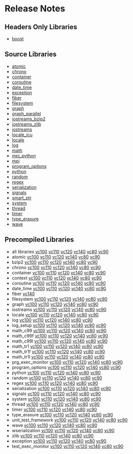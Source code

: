 # Release Notes

## Headers Only Libraries

- [boost](http://nuget.org/packages/boost/1.62.0.0)

## Source Libraries

- [atomic](http://nuget.org/packages/boost_atomic-src/1.62.0.0)
- [chrono](http://nuget.org/packages/boost_chrono-src/1.62.0.0)
- [container](http://nuget.org/packages/boost_container-src/1.62.0.0)
- [coroutine](http://nuget.org/packages/boost_coroutine-src/1.62.0.0)
- [date_time](http://nuget.org/packages/boost_date_time-src/1.62.0.0)
- [exception](http://nuget.org/packages/boost_exception-src/1.62.0.0)
- [fiber](http://nuget.org/packages/boost_fiber-src/1.62.0.0)
- [filesystem](http://nuget.org/packages/boost_filesystem-src/1.62.0.0)
- [graph](http://nuget.org/packages/boost_graph-src/1.62.0.0)
- [graph_parallel](http://nuget.org/packages/boost_graph_parallel-src/1.62.0.0)
- [iostreams_bzip2](http://nuget.org/packages/boost_iostreams_bzip2-src/1.62.0.0)
- [iostreams_zlib](http://nuget.org/packages/boost_iostreams_zlib-src/1.62.0.0)
- [iostreams](http://nuget.org/packages/boost_iostreams-src/1.62.0.0)
- [locale_icu](http://nuget.org/packages/boost_locale_icu-src/1.62.0.0)
- [locale](http://nuget.org/packages/boost_locale-src/1.62.0.0)
- [log](http://nuget.org/packages/boost_log-src/1.62.0.0)
- [math](http://nuget.org/packages/boost_math-src/1.62.0.0)
- [mpi_python](http://nuget.org/packages/boost_mpi_python-src/1.62.0.0)
- [mpi](http://nuget.org/packages/boost_mpi-src/1.62.0.0)
- [program_options](http://nuget.org/packages/boost_program_options-src/1.62.0.0)
- [python](http://nuget.org/packages/boost_python-src/1.62.0.0)
- [random](http://nuget.org/packages/boost_random-src/1.62.0.0)
- [regex](http://nuget.org/packages/boost_regex-src/1.62.0.0)
- [serialization](http://nuget.org/packages/boost_serialization-src/1.62.0.0)
- [signals](http://nuget.org/packages/boost_signals-src/1.62.0.0)
- [smart_ptr](http://nuget.org/packages/boost_smart_ptr-src/1.62.0.0)
- [system](http://nuget.org/packages/boost_system-src/1.62.0.0)
- [thread](http://nuget.org/packages/boost_thread-src/1.62.0.0)
- [timer](http://nuget.org/packages/boost_timer-src/1.62.0.0)
- [type_erasure](http://nuget.org/packages/boost_type_erasure-src/1.62.0.0)
- [wave](http://nuget.org/packages/boost_wave-src/1.62.0.0)

## Precompiled Libraries

- all libraries [vc100](http://nuget.org/packages/boost-vc100/1.62.0.0) [vc110](http://nuget.org/packages/boost-vc110/1.62.0.0) [vc120](http://nuget.org/packages/boost-vc120/1.62.0.0) [vc140](http://nuget.org/packages/boost-vc140/1.62.0.0) [vc80](http://nuget.org/packages/boost-vc80/1.62.0.0) [vc90](http://nuget.org/packages/boost-vc90/1.62.0.0)
- atomic [vc100](http://nuget.org/packages/boost_atomic-vc100/1.62.0.0) [vc110](http://nuget.org/packages/boost_atomic-vc110/1.62.0.0) [vc120](http://nuget.org/packages/boost_atomic-vc120/1.62.0.0) [vc140](http://nuget.org/packages/boost_atomic-vc140/1.62.0.0) [vc80](http://nuget.org/packages/boost_atomic-vc80/1.62.0.0) [vc90](http://nuget.org/packages/boost_atomic-vc90/1.62.0.0)
- bzip2 [vc100](http://nuget.org/packages/boost_bzip2-vc100/1.62.0.0) [vc110](http://nuget.org/packages/boost_bzip2-vc110/1.62.0.0) [vc120](http://nuget.org/packages/boost_bzip2-vc120/1.62.0.0) [vc140](http://nuget.org/packages/boost_bzip2-vc140/1.62.0.0) [vc80](http://nuget.org/packages/boost_bzip2-vc80/1.62.0.0) [vc90](http://nuget.org/packages/boost_bzip2-vc90/1.62.0.0)
- chrono [vc100](http://nuget.org/packages/boost_chrono-vc100/1.62.0.0) [vc110](http://nuget.org/packages/boost_chrono-vc110/1.62.0.0) [vc120](http://nuget.org/packages/boost_chrono-vc120/1.62.0.0) [vc140](http://nuget.org/packages/boost_chrono-vc140/1.62.0.0) [vc80](http://nuget.org/packages/boost_chrono-vc80/1.62.0.0) [vc90](http://nuget.org/packages/boost_chrono-vc90/1.62.0.0)
- container [vc100](http://nuget.org/packages/boost_container-vc100/1.62.0.0) [vc110](http://nuget.org/packages/boost_container-vc110/1.62.0.0) [vc120](http://nuget.org/packages/boost_container-vc120/1.62.0.0) [vc140](http://nuget.org/packages/boost_container-vc140/1.62.0.0) [vc80](http://nuget.org/packages/boost_container-vc80/1.62.0.0) [vc90](http://nuget.org/packages/boost_container-vc90/1.62.0.0)
- context [vc100](http://nuget.org/packages/boost_context-vc100/1.62.0.0) [vc110](http://nuget.org/packages/boost_context-vc110/1.62.0.0) [vc120](http://nuget.org/packages/boost_context-vc120/1.62.0.0) [vc140](http://nuget.org/packages/boost_context-vc140/1.62.0.0) [vc80](http://nuget.org/packages/boost_context-vc80/1.62.0.0) [vc90](http://nuget.org/packages/boost_context-vc90/1.62.0.0)
- coroutine [vc100](http://nuget.org/packages/boost_coroutine-vc100/1.62.0.0) [vc110](http://nuget.org/packages/boost_coroutine-vc110/1.62.0.0) [vc120](http://nuget.org/packages/boost_coroutine-vc120/1.62.0.0) [vc140](http://nuget.org/packages/boost_coroutine-vc140/1.62.0.0) [vc80](http://nuget.org/packages/boost_coroutine-vc80/1.62.0.0) [vc90](http://nuget.org/packages/boost_coroutine-vc90/1.62.0.0)
- date_time [vc100](http://nuget.org/packages/boost_date_time-vc100/1.62.0.0) [vc110](http://nuget.org/packages/boost_date_time-vc110/1.62.0.0) [vc120](http://nuget.org/packages/boost_date_time-vc120/1.62.0.0) [vc140](http://nuget.org/packages/boost_date_time-vc140/1.62.0.0) [vc80](http://nuget.org/packages/boost_date_time-vc80/1.62.0.0) [vc90](http://nuget.org/packages/boost_date_time-vc90/1.62.0.0)
- fiber [vc140](http://nuget.org/packages/boost_fiber-vc140/1.62.0.0)
- filesystem [vc100](http://nuget.org/packages/boost_filesystem-vc100/1.62.0.0) [vc110](http://nuget.org/packages/boost_filesystem-vc110/1.62.0.0) [vc120](http://nuget.org/packages/boost_filesystem-vc120/1.62.0.0) [vc140](http://nuget.org/packages/boost_filesystem-vc140/1.62.0.0) [vc80](http://nuget.org/packages/boost_filesystem-vc80/1.62.0.0) [vc90](http://nuget.org/packages/boost_filesystem-vc90/1.62.0.0)
- graph [vc100](http://nuget.org/packages/boost_graph-vc100/1.62.0.0) [vc110](http://nuget.org/packages/boost_graph-vc110/1.62.0.0) [vc120](http://nuget.org/packages/boost_graph-vc120/1.62.0.0) [vc140](http://nuget.org/packages/boost_graph-vc140/1.62.0.0) [vc80](http://nuget.org/packages/boost_graph-vc80/1.62.0.0) [vc90](http://nuget.org/packages/boost_graph-vc90/1.62.0.0)
- iostreams [vc100](http://nuget.org/packages/boost_iostreams-vc100/1.62.0.0) [vc110](http://nuget.org/packages/boost_iostreams-vc110/1.62.0.0) [vc120](http://nuget.org/packages/boost_iostreams-vc120/1.62.0.0) [vc140](http://nuget.org/packages/boost_iostreams-vc140/1.62.0.0) [vc80](http://nuget.org/packages/boost_iostreams-vc80/1.62.0.0) [vc90](http://nuget.org/packages/boost_iostreams-vc90/1.62.0.0)
- locale [vc100](http://nuget.org/packages/boost_locale-vc100/1.62.0.0) [vc110](http://nuget.org/packages/boost_locale-vc110/1.62.0.0) [vc120](http://nuget.org/packages/boost_locale-vc120/1.62.0.0) [vc140](http://nuget.org/packages/boost_locale-vc140/1.62.0.0) [vc80](http://nuget.org/packages/boost_locale-vc80/1.62.0.0) [vc90](http://nuget.org/packages/boost_locale-vc90/1.62.0.0)
- log [vc100](http://nuget.org/packages/boost_log-vc100/1.62.0.0) [vc110](http://nuget.org/packages/boost_log-vc110/1.62.0.0) [vc120](http://nuget.org/packages/boost_log-vc120/1.62.0.0) [vc140](http://nuget.org/packages/boost_log-vc140/1.62.0.0) [vc80](http://nuget.org/packages/boost_log-vc80/1.62.0.0) [vc90](http://nuget.org/packages/boost_log-vc90/1.62.0.0)
- log_setup [vc100](http://nuget.org/packages/boost_log_setup-vc100/1.62.0.0) [vc110](http://nuget.org/packages/boost_log_setup-vc110/1.62.0.0) [vc120](http://nuget.org/packages/boost_log_setup-vc120/1.62.0.0) [vc140](http://nuget.org/packages/boost_log_setup-vc140/1.62.0.0) [vc80](http://nuget.org/packages/boost_log_setup-vc80/1.62.0.0) [vc90](http://nuget.org/packages/boost_log_setup-vc90/1.62.0.0)
- math_c99 [vc100](http://nuget.org/packages/boost_math_c99-vc100/1.62.0.0) [vc110](http://nuget.org/packages/boost_math_c99-vc110/1.62.0.0) [vc120](http://nuget.org/packages/boost_math_c99-vc120/1.62.0.0) [vc140](http://nuget.org/packages/boost_math_c99-vc140/1.62.0.0) [vc80](http://nuget.org/packages/boost_math_c99-vc80/1.62.0.0) [vc90](http://nuget.org/packages/boost_math_c99-vc90/1.62.0.0)
- math_c99f [vc100](http://nuget.org/packages/boost_math_c99f-vc100/1.62.0.0) [vc110](http://nuget.org/packages/boost_math_c99f-vc110/1.62.0.0) [vc120](http://nuget.org/packages/boost_math_c99f-vc120/1.62.0.0) [vc140](http://nuget.org/packages/boost_math_c99f-vc140/1.62.0.0) [vc80](http://nuget.org/packages/boost_math_c99f-vc80/1.62.0.0) [vc90](http://nuget.org/packages/boost_math_c99f-vc90/1.62.0.0)
- math_c99l [vc100](http://nuget.org/packages/boost_math_c99l-vc100/1.62.0.0) [vc110](http://nuget.org/packages/boost_math_c99l-vc110/1.62.0.0) [vc120](http://nuget.org/packages/boost_math_c99l-vc120/1.62.0.0) [vc140](http://nuget.org/packages/boost_math_c99l-vc140/1.62.0.0) [vc80](http://nuget.org/packages/boost_math_c99l-vc80/1.62.0.0) [vc90](http://nuget.org/packages/boost_math_c99l-vc90/1.62.0.0)
- math_tr1 [vc100](http://nuget.org/packages/boost_math_tr1-vc100/1.62.0.0) [vc110](http://nuget.org/packages/boost_math_tr1-vc110/1.62.0.0) [vc120](http://nuget.org/packages/boost_math_tr1-vc120/1.62.0.0) [vc140](http://nuget.org/packages/boost_math_tr1-vc140/1.62.0.0) [vc80](http://nuget.org/packages/boost_math_tr1-vc80/1.62.0.0) [vc90](http://nuget.org/packages/boost_math_tr1-vc90/1.62.0.0)
- math_tr1f [vc100](http://nuget.org/packages/boost_math_tr1f-vc100/1.62.0.0) [vc110](http://nuget.org/packages/boost_math_tr1f-vc110/1.62.0.0) [vc120](http://nuget.org/packages/boost_math_tr1f-vc120/1.62.0.0) [vc140](http://nuget.org/packages/boost_math_tr1f-vc140/1.62.0.0) [vc80](http://nuget.org/packages/boost_math_tr1f-vc80/1.62.0.0) [vc90](http://nuget.org/packages/boost_math_tr1f-vc90/1.62.0.0)
- math_tr1l [vc100](http://nuget.org/packages/boost_math_tr1l-vc100/1.62.0.0) [vc110](http://nuget.org/packages/boost_math_tr1l-vc110/1.62.0.0) [vc120](http://nuget.org/packages/boost_math_tr1l-vc120/1.62.0.0) [vc140](http://nuget.org/packages/boost_math_tr1l-vc140/1.62.0.0) [vc80](http://nuget.org/packages/boost_math_tr1l-vc80/1.62.0.0) [vc90](http://nuget.org/packages/boost_math_tr1l-vc90/1.62.0.0)
- prg_exec_monitor [vc100](http://nuget.org/packages/boost_prg_exec_monitor-vc100/1.62.0.0) [vc110](http://nuget.org/packages/boost_prg_exec_monitor-vc110/1.62.0.0) [vc120](http://nuget.org/packages/boost_prg_exec_monitor-vc120/1.62.0.0) [vc140](http://nuget.org/packages/boost_prg_exec_monitor-vc140/1.62.0.0) [vc80](http://nuget.org/packages/boost_prg_exec_monitor-vc80/1.62.0.0) [vc90](http://nuget.org/packages/boost_prg_exec_monitor-vc90/1.62.0.0)
- program_options [vc100](http://nuget.org/packages/boost_program_options-vc100/1.62.0.0) [vc110](http://nuget.org/packages/boost_program_options-vc110/1.62.0.0) [vc120](http://nuget.org/packages/boost_program_options-vc120/1.62.0.0) [vc140](http://nuget.org/packages/boost_program_options-vc140/1.62.0.0) [vc80](http://nuget.org/packages/boost_program_options-vc80/1.62.0.0) [vc90](http://nuget.org/packages/boost_program_options-vc90/1.62.0.0)
- python [vc100](http://nuget.org/packages/boost_python-vc100/1.62.0.0) [vc110](http://nuget.org/packages/boost_python-vc110/1.62.0.0) [vc120](http://nuget.org/packages/boost_python-vc120/1.62.0.0) [vc140](http://nuget.org/packages/boost_python-vc140/1.62.0.0) [vc80](http://nuget.org/packages/boost_python-vc80/1.62.0.0) [vc90](http://nuget.org/packages/boost_python-vc90/1.62.0.0)
- random [vc100](http://nuget.org/packages/boost_random-vc100/1.62.0.0) [vc110](http://nuget.org/packages/boost_random-vc110/1.62.0.0) [vc120](http://nuget.org/packages/boost_random-vc120/1.62.0.0) [vc140](http://nuget.org/packages/boost_random-vc140/1.62.0.0) [vc80](http://nuget.org/packages/boost_random-vc80/1.62.0.0) [vc90](http://nuget.org/packages/boost_random-vc90/1.62.0.0)
- regex [vc100](http://nuget.org/packages/boost_regex-vc100/1.62.0.0) [vc110](http://nuget.org/packages/boost_regex-vc110/1.62.0.0) [vc120](http://nuget.org/packages/boost_regex-vc120/1.62.0.0) [vc140](http://nuget.org/packages/boost_regex-vc140/1.62.0.0) [vc80](http://nuget.org/packages/boost_regex-vc80/1.62.0.0) [vc90](http://nuget.org/packages/boost_regex-vc90/1.62.0.0)
- serialization [vc100](http://nuget.org/packages/boost_serialization-vc100/1.62.0.0) [vc110](http://nuget.org/packages/boost_serialization-vc110/1.62.0.0) [vc120](http://nuget.org/packages/boost_serialization-vc120/1.62.0.0) [vc140](http://nuget.org/packages/boost_serialization-vc140/1.62.0.0) [vc80](http://nuget.org/packages/boost_serialization-vc80/1.62.0.0) [vc90](http://nuget.org/packages/boost_serialization-vc90/1.62.0.0)
- signals [vc100](http://nuget.org/packages/boost_signals-vc100/1.62.0.0) [vc110](http://nuget.org/packages/boost_signals-vc110/1.62.0.0) [vc120](http://nuget.org/packages/boost_signals-vc120/1.62.0.0) [vc140](http://nuget.org/packages/boost_signals-vc140/1.62.0.0) [vc80](http://nuget.org/packages/boost_signals-vc80/1.62.0.0) [vc90](http://nuget.org/packages/boost_signals-vc90/1.62.0.0)
- system [vc100](http://nuget.org/packages/boost_system-vc100/1.62.0.0) [vc110](http://nuget.org/packages/boost_system-vc110/1.62.0.0) [vc120](http://nuget.org/packages/boost_system-vc120/1.62.0.0) [vc140](http://nuget.org/packages/boost_system-vc140/1.62.0.0) [vc80](http://nuget.org/packages/boost_system-vc80/1.62.0.0) [vc90](http://nuget.org/packages/boost_system-vc90/1.62.0.0)
- thread [vc100](http://nuget.org/packages/boost_thread-vc100/1.62.0.0) [vc110](http://nuget.org/packages/boost_thread-vc110/1.62.0.0) [vc120](http://nuget.org/packages/boost_thread-vc120/1.62.0.0) [vc140](http://nuget.org/packages/boost_thread-vc140/1.62.0.0) [vc80](http://nuget.org/packages/boost_thread-vc80/1.62.0.0) [vc90](http://nuget.org/packages/boost_thread-vc90/1.62.0.0)
- timer [vc100](http://nuget.org/packages/boost_timer-vc100/1.62.0.0) [vc110](http://nuget.org/packages/boost_timer-vc110/1.62.0.0) [vc120](http://nuget.org/packages/boost_timer-vc120/1.62.0.0) [vc140](http://nuget.org/packages/boost_timer-vc140/1.62.0.0) [vc80](http://nuget.org/packages/boost_timer-vc80/1.62.0.0) [vc90](http://nuget.org/packages/boost_timer-vc90/1.62.0.0)
- type_erasure [vc100](http://nuget.org/packages/boost_type_erasure-vc100/1.62.0.0) [vc110](http://nuget.org/packages/boost_type_erasure-vc110/1.62.0.0) [vc120](http://nuget.org/packages/boost_type_erasure-vc120/1.62.0.0) [vc140](http://nuget.org/packages/boost_type_erasure-vc140/1.62.0.0) [vc80](http://nuget.org/packages/boost_type_erasure-vc80/1.62.0.0) [vc90](http://nuget.org/packages/boost_type_erasure-vc90/1.62.0.0)
- unit_test_framework [vc100](http://nuget.org/packages/boost_unit_test_framework-vc100/1.62.0.0) [vc110](http://nuget.org/packages/boost_unit_test_framework-vc110/1.62.0.0) [vc120](http://nuget.org/packages/boost_unit_test_framework-vc120/1.62.0.0) [vc140](http://nuget.org/packages/boost_unit_test_framework-vc140/1.62.0.0) [vc80](http://nuget.org/packages/boost_unit_test_framework-vc80/1.62.0.0) [vc90](http://nuget.org/packages/boost_unit_test_framework-vc90/1.62.0.0)
- wave [vc100](http://nuget.org/packages/boost_wave-vc100/1.62.0.0) [vc110](http://nuget.org/packages/boost_wave-vc110/1.62.0.0) [vc120](http://nuget.org/packages/boost_wave-vc120/1.62.0.0) [vc140](http://nuget.org/packages/boost_wave-vc140/1.62.0.0) [vc80](http://nuget.org/packages/boost_wave-vc80/1.62.0.0) [vc90](http://nuget.org/packages/boost_wave-vc90/1.62.0.0)
- wserialization [vc100](http://nuget.org/packages/boost_wserialization-vc100/1.62.0.0) [vc110](http://nuget.org/packages/boost_wserialization-vc110/1.62.0.0) [vc120](http://nuget.org/packages/boost_wserialization-vc120/1.62.0.0) [vc140](http://nuget.org/packages/boost_wserialization-vc140/1.62.0.0) [vc80](http://nuget.org/packages/boost_wserialization-vc80/1.62.0.0) [vc90](http://nuget.org/packages/boost_wserialization-vc90/1.62.0.0)
- zlib [vc100](http://nuget.org/packages/boost_zlib-vc100/1.62.0.0) [vc110](http://nuget.org/packages/boost_zlib-vc110/1.62.0.0) [vc120](http://nuget.org/packages/boost_zlib-vc120/1.62.0.0) [vc140](http://nuget.org/packages/boost_zlib-vc140/1.62.0.0) [vc80](http://nuget.org/packages/boost_zlib-vc80/1.62.0.0) [vc90](http://nuget.org/packages/boost_zlib-vc90/1.62.0.0)
- exception [vc100](http://nuget.org/packages/boost_exception-vc100/1.62.0.0) [vc110](http://nuget.org/packages/boost_exception-vc110/1.62.0.0) [vc120](http://nuget.org/packages/boost_exception-vc120/1.62.0.0) [vc140](http://nuget.org/packages/boost_exception-vc140/1.62.0.0) [vc80](http://nuget.org/packages/boost_exception-vc80/1.62.0.0) [vc90](http://nuget.org/packages/boost_exception-vc90/1.62.0.0)
- test_exec_monitor [vc100](http://nuget.org/packages/boost_test_exec_monitor-vc100/1.62.0.0) [vc110](http://nuget.org/packages/boost_test_exec_monitor-vc110/1.62.0.0) [vc120](http://nuget.org/packages/boost_test_exec_monitor-vc120/1.62.0.0) [vc140](http://nuget.org/packages/boost_test_exec_monitor-vc140/1.62.0.0) [vc80](http://nuget.org/packages/boost_test_exec_monitor-vc80/1.62.0.0) [vc90](http://nuget.org/packages/boost_test_exec_monitor-vc90/1.62.0.0)

